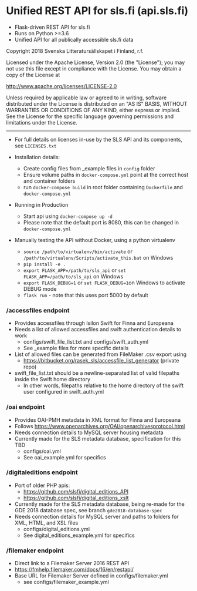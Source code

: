 # Unified REST API for sls.fi (api.sls.fi)
- Flask-driven REST API for sls.fi
- Runs on Python >=3.6
- Unified API for all publically accessible sls.fi data 

Copyright 2018 Svenska Litteratursällskapet i Finland, r.f.

Licensed under the Apache License, Version 2.0 (the "License");
you may not use this file except in compliance with the License.
You may obtain a copy of the License at

   http://www.apache.org/licenses/LICENSE-2.0

Unless required by applicable law or agreed to in writing, software
distributed under the License is distributed on an "AS IS" BASIS,
WITHOUT WARRANTIES OR CONDITIONS OF ANY KIND, either express or implied.
See the License for the specific language governing permissions and
limitations under the License.

---
- For full details on licenses in-use by the SLS API and its components, see `LICENSES.txt`

- Installation details:
    - Create config files from _example files in `config` folder
    - Ensure volume paths in `docker-compose.yml` point at the correct host and container folders
    - run `docker-compose build` in root folder containing `Dockerfile` and `docker-compose.yml`
    
- Running in Production
    - Start api using `docker-compose up -d`
    - Please note that the default port is 8080, this can be changed in `docker-compose.yml`
    
- Manually testing the API without Docker, using a python virtualenv
    - `source /path/to/virtualenv/bin/activate` or `/path/to/virtualenv/Scripts/activate_this.bat` on Windows
    - `pip install -e .`
    - `export FLASK_APP=/path/to/sls_api` or `set FLASK_APP=/path/to/sls_api` on Windows
    - `export FLASK_DEBUG=1` or `set FLASK_DEBUG=1`on Windows to activate DEBUG mode
    - `flask run` - note that this uses port 5000 by default
    
### /accessfiles endpoint
- Provides accessfiles through Isilon Swift for Finna and Europeana
- Needs a list of allowed accessfiles and swift authentication details to work
    - configs/swift_file_list.txt and configs/swift_auth.yml
    - See _example files for more specific details
- List of allowed files can be generated from FileMaker .csv export using
    - https://bitbucket.org/rasek_sls/accessfile_list_generator  (private repo)
- swift_file_list.txt should be a newline-separated list of valid filepaths inside the Swift home directory
    - In other words, filepaths relative to the home directory of the swift user configured in swift_auth.yml
    
### /oai endpoint
- Provides OAI-PMH metadata in XML format for Finna and Europeana
- Follows https://www.openarchives.org/OAI/openarchivesprotocol.html
- Needs connection details to MySQL server housing metadata
- Currently made for the SLS metadata database, specification for this TBD
    - configs/oai.yml
    - See oai_example.yml for specifics
 
### /digitaleditions endpoint
- Port of older PHP apis:
    - https://github.com/slsfi/digital_editions_API 
    - https://github.com/slsfi/digital_editions_xslt
- Currently made for the SLS metadata database, being re-made for the GDE 2018 database spec, see branch `gde2018-database-spec`
- Needs connection details for MySQL server and paths to folders for XML, HTML, and XSL files
    - configs/digital_editions.yml
    - See digital_editions_example.yml for specifics

### /filemaker endpoint
- Direct link to a Filemaker Server 2016 REST API
- https://fmhelp.filemaker.com/docs/16/en/restapi/
- Base URL for Filemaker Server defined in configs/filemaker.yml
    - see configs/filemaker_example.yml
